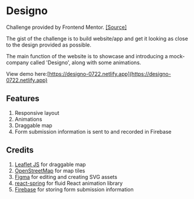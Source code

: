 # Designo
Challenge provided by Frontend Mentor. [[Source]](https://www.frontendmentor.io/challenges/designo-multipage-website-G48K6rfUT)

The gist of the challenge is to build website/app and get it looking as close to the design provided as possible.

The main function of the website is to showcase and introducing a mock-company called 'Designo', along with some animations.

View demo here:[https://designo-0722.netlify.app](https://designo-0722.netlify.app)

## Features
1. Responsive layout
2. Animations 
3. Draggable map
4. Form submission information is sent to and recorded in Firebase

## Credits
1. [Leaflet JS](https://leafletjs.com/) for draggable map
2. [OpenStreetMap](https://www.openstreetmap.org/) for map tiles
3. [Figma](https://www.figma.com/) for editing and creating SVG assets
4. [react-spring](https://react-spring.io/) for fluid React animation library
5. [Firebase](https://firebase.google.com/) for storing form submission information
